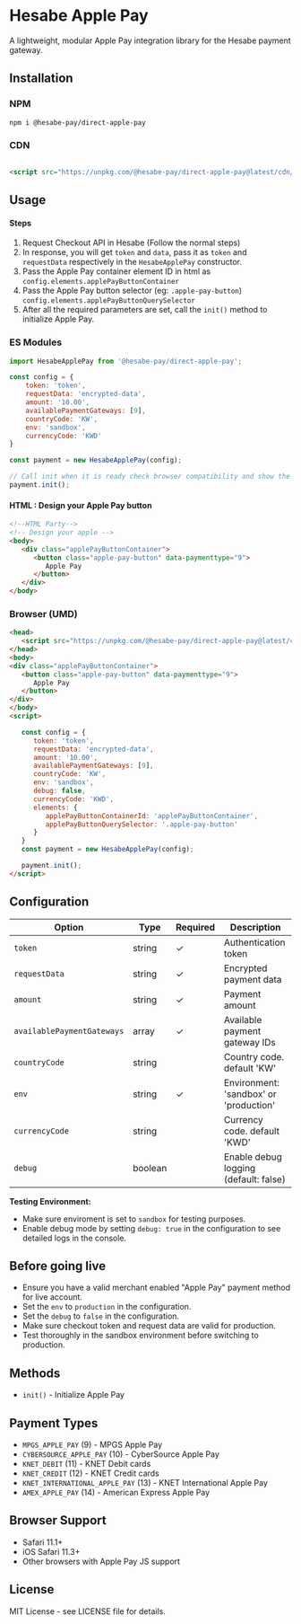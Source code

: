 # Hesabe Apple Pay

A lightweight, modular Apple Pay integration library for the Hesabe payment gateway.

## Installation

### NPM

```bash
npm i @hesabe-pay/direct-apple-pay
```

### CDN

```html

<script src="https://unpkg.com/@hesabe-pay/direct-apple-pay@latest/cdn/hesabe-apple-pay.min.js"></script>
```

## Usage

#### Steps

1. Request Checkout API in Hesabe (Follow the normal steps)
2. In response, you will get `token` and `data`, pass it as `token` and `requestData` respectively in the
   `HesabeApplePay` constructor.
3. Pass the Apple Pay container element ID in html as `config.elements.applePayButtonContainer`
4. Pass the Apple Pay button selector (eg: `.apple-pay-button`) `config.elements.applePayButtonQuerySelector`
5. After all the required parameters are set, call the `init()` method to initialize Apple Pay.

### ES Modules

```javascript
import HesabeApplePay from '@hesabe-pay/direct-apple-pay';

const config = {
    token: 'token',
    requestData: 'encrypted-data',
    amount: '10.00',
    availablePaymentGateways: [9],
    countryCode: 'KW',
    env: 'sandbox',
    currencyCode: 'KWD'
}

const payment = new HesabeApplePay(config);

// Call init when it is ready check browser compatibility and show the buttons 
payment.init();
```
#### HTML : Design your Apple Pay button
```html
<!--HTML Party-->
<!-- Design your apple -->
<body>
   <div class="applePayButtonContainer">
      <button class="apple-pay-button" data-paymenttype="9">
         Apple Pay
      </button>
   </div>
</body>
```

### Browser (UMD)

```html
<head>
   <script src="https://unpkg.com/@hesabe-pay/direct-apple-pay@latest/cdn/hesabe-apple-pay.min.js"></script>
</head>
<body>
<div class="applePayButtonContainer">
   <button class="apple-pay-button" data-paymenttype="9">
      Apple Pay
   </button>
</div>
</body>
<script>

   const config = {
      token: 'token',
      requestData: 'encrypted-data',
      amount: '10.00',
      availablePaymentGateways: [9],
      countryCode: 'KW',
      env: 'sandbox',
      debug: false,
      currencyCode: 'KWD',
      elements: {
         applePayButtonContainerId: 'applePayButtonContainer',
         applePayButtonQuerySelector: '.apple-pay-button'
      }
   }
   const payment = new HesabeApplePay(config);

   payment.init();
</script>
```

## Configuration

| Option                     | Type    | Required | Description                            |
|----------------------------|---------|----------|----------------------------------------|
| `token`                    | string  | ✓        | Authentication token                   |
| `requestData`              | string  | ✓        | Encrypted payment data                 |
| `amount`                   | string  | ✓        | Payment amount                         |
| `availablePaymentGateways` | array   | ✓        | Available payment gateway IDs          |
| `countryCode`              | string  |          | Country code. default 'KW'             |
| `env`                      | string  | ✓        | Environment: 'sandbox' or 'production' |
| `currencyCode`             | string  |          | Currency code. default 'KWD'           |
| `debug`                    | boolean |          | Enable debug logging (default: false)  |


**Testing Environment:**
- Make sure enviroment is set to `sandbox` for testing purposes.
- Enable debug mode by setting `debug: true` in the configuration to see detailed logs in the console.

## Before going live
- Ensure you have a valid merchant enabled "Apple Pay" payment method for live account.
- Set the `env` to `production` in the configuration.
- Set the `debug` to `false` in the configuration.
- Make sure checkout token and request data are valid for production.
- Test thoroughly in the sandbox environment before switching to production.


## Methods

- `init()` - Initialize Apple Pay

## Payment Types

- `MPGS_APPLE_PAY` (9) - MPGS Apple Pay
- `CYBERSOURCE_APPLE_PAY` (10) - CyberSource Apple Pay
- `KNET_DEBIT` (11) - KNET Debit cards
- `KNET_CREDIT` (12) - KNET Credit cards
- `KNET_INTERNATIONAL_APPLE_PAY` (13) - KNET International Apple Pay
- `AMEX_APPLE_PAY` (14) - American Express Apple Pay

## Browser Support

- Safari 11.1+
- iOS Safari 11.3+
- Other browsers with Apple Pay JS support

## License

MIT License - see LICENSE file for details.